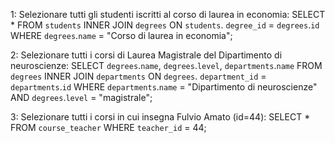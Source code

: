 1: Selezionare tutti gli studenti iscritti al corso di laurea in economia:
SELECT * 
FROM `students`
INNER JOIN `degrees`
ON `students`. `degree_id` = `degrees`.`id`
WHERE `degrees`.`name` = "Corso di laurea in economia";

2: Selezionare tutti i corsi di Laurea Magistrale del Dipartimento di neuroscienze:
SELECT `degrees`.`name`, `degrees`.`level`, `departments`.`name`
FROM `degrees`
INNER JOIN `departments`
ON `degrees`. `department_id` = `departments`.`id`
WHERE `departments`.`name` = "Dipartimento di neuroscienze" AND `degrees`.`level` = "magistrale";

3: Selezionare tutti i corsi in cui insegna Fulvio Amato (id=44):
SELECT *
FROM `course_teacher`
WHERE `teacher_id` = 44;
